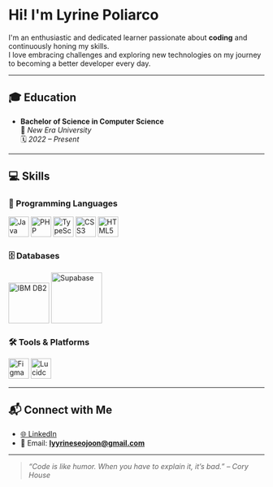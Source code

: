 #  Hi! I'm **Lyrine Poliarco** 

I'm an enthusiastic and dedicated learner passionate about **coding** and continuously honing my skills.  
I love embracing challenges and exploring new technologies on my journey to becoming a better developer every day.

---

## 🎓 Education

- **Bachelor of Science in Computer Science**  
  📍 *New Era University*  
  🗓️ *2022 – Present*

---

## 💻 Skills

### 🧠 Programming Languages
<p>
  <img src="https://cdn.jsdelivr.net/gh/devicons/devicon/icons/java/java-original.svg" alt="Java" width="40"/>
  <img src="https://cdn.jsdelivr.net/gh/devicons/devicon/icons/php/php-original.svg" alt="PHP" width="40"/>
  <img src="https://cdn.jsdelivr.net/gh/devicons/devicon/icons/typescript/typescript-original.svg" alt="TypeScript" width="40"/>
  <img src="https://cdn.jsdelivr.net/gh/devicons/devicon/icons/css3/css3-original.svg" alt="CSS3" width="40"/>
  <img src="https://cdn.jsdelivr.net/gh/devicons/devicon/icons/html5/html5-original.svg" alt="HTML5" width="40"/>
</p>

### 🗄️ Databases
<p>
  <img src="https://upload.wikimedia.org/wikipedia/commons/4/4e/IBM_DB2_logo.svg" alt="IBM DB2" width="80"/>
  <img src="https://seeklogo.com/images/S/supabase-logo-DCC676FFE2-seeklogo.com.png" alt="Supabase" width="100"/>
</p>

### 🛠️ Tools & Platforms
<p>
  <img src="https://cdn.jsdelivr.net/gh/devicons/devicon/icons/figma/figma-original.svg" alt="Figma" width="40"/>
  <img src="https://lucid.app/favicon.ico" alt="Lucidchart" width="40"/>
</p>

---

## 📬 Connect with Me

- [🌐 LinkedIn](https://www.linkedin.com/in/lyrine-poliarco-076780191)  
- 📧 Email: **lyyrineseojoon@gmail.com**

---

> *“Code is like humor. When you have to explain it, it’s bad.” – Cory House*
